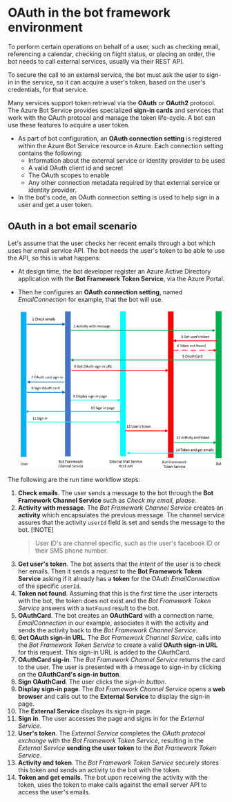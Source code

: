 # OAuth in the bot framework environment

To perform certain operations on behalf of a user, such as checking email, referencing a calendar, checking on flight status, or placing an order, the bot needs to call external services, usually via their REST API.

To secure the call to an external service, the bot must ask the user to sign-in in the service, so it can acquire a user's token, based on the user's credentials, for that service.

Many services support token retrieval via the **OAuth** or **OAuth2** protocol. The Azure Bot Service provides specialized **sign-in cards** and services that work with the OAuth protocol and manage the token life-cycle. A bot can use these features to acquire a user token.

- As part of bot configuration, an **OAuth connection setting** is registered within the Azure Bot Service resource in Azure. Each connection setting contains the following:
  - Information about the external service or identity provider to be used
  - A valid OAuth client id and secret
  - The OAuth scopes to enable
  - Any other connection metadata required by that external service or identity provider.
- In the bot's code, an OAuth connection setting is used to help sign in a user and get a user token.

## OAuth in a bot email scenario

Let's assume that the user checks her recent emails through a bot which uses her email service API. The bot needs the user's token to be able to use the API, so this is what happens:

- At design time, the bot developer register an Azure Active Directory application with the **Bot Framework Token Service**, via the Azure Portal.
- Then he configures an **OAuth connection setting**, named *EmailConnection* for example, that the bot will use.

    ![oauth2 flow](../../Media/Conceptual/oauth2-flow-bot.png)

The following are the run time workflow steps:

1. **Check emails**. The user sends a message to the bot through the **Bot Framework Channel Service** such as *Check my email, please*.
1. **Activity with message**. The *Bot Framework Channel Service* creates an **activity** which encapsulates the previous message. The channel service assures that the activity `userId` field is set and sends the message to the bot.
     [!NOTE]
    > User ID's are channel specific, such as the user's facebook ID or their SMS phone number.
1. **Get user's token**. The bot asserts that the *intent* of the user is to check her emails. Then it sends a request to the **Bot Framework Token Service** asking if it already has a **token** for the OAuth *EmailConnection* of the specific `userId`. 
1. **Token not found**. Assuming that this is the first time the user interacts with the bot, the token does not exist and the *Bot Framework Token Service* answers with a `NotFound` result to the bot.
1. **OAuthCard**. The bot creates an **OAuthCard** with a connection name, *EmailConnection* in our example, associates it with the activity and sends the activity back to the *Bot Framework Channel Service*.  
1. **Get OAuth sign-in URL**. The *Bot Framework Channel Service*, calls into the *Bot Framework Token Service* to create a valid **OAuth sign-in URL** for this request. This sign-in URL is added to the OAuthCard.
1. **OAuthCard sig-in**. The *Bot Framework Channel Service* returns the card to the user. The user is presented with a message to sign-in by clicking on the **OAuthCard's sign-in button**.
1. **Sign OAuthCard**. The user clicks the *sign-in button*.
1. **Display sign-in page**. The *Bot Framework Channel Service* opens a **web browser** and calls out to the **External Service** to display the sign-in page.
1. The **External Service** displays its sign-in page.
1. **Sign in**. The user accesses the page and signs in for the *External Service*.
1. **User's token**. The *External Service* completes the *OAuth protocol exchange* with the *Bot Framework Token Service*, resulting in the *External Service* **sending the user token** to the *Bot Framework Token Service*.
1. **Activity and token**. The *Bot Framework Token Service* securely stores this token and sends an activity to the bot with the token.
1. **Token and get emails**. The bot upon receiving the activity with the token, uses the token to make calls against the email server API to access the user's emails.
